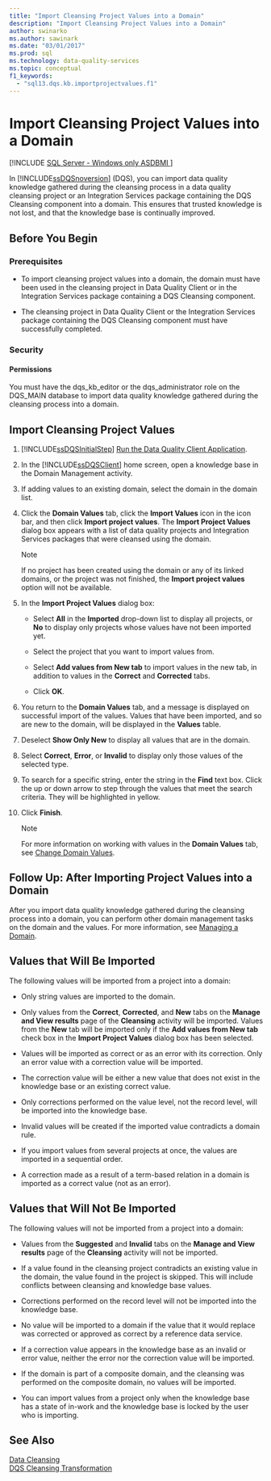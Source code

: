 ```yaml
---
title: "Import Cleansing Project Values into a Domain"
description: "Import Cleansing Project Values into a Domain"
author: swinarko
ms.author: sawinark
ms.date: "03/01/2017"
ms.prod: sql
ms.technology: data-quality-services
ms.topic: conceptual
f1_keywords:
  - "sql13.dqs.kb.importprojectvalues.f1"
---
```

# Import Cleansing Project Values into a Domain

[!INCLUDE [SQL Server - Windows only ASDBMI  ](../includes/applies-to-version/sqlserver.md)]

  In [!INCLUDE[ssDQSnoversion](../includes/ssdqsnoversion-md.md)] (DQS), you can import data quality knowledge gathered during the cleansing process in a data quality cleansing project or an Integration Services package containing the DQS Cleansing component into a domain. This ensures that trusted knowledge is not lost, and that the knowledge base is continually improved.  
  
##  <a name="BeforeYouBegin"></a> Before You Begin  
  
###  <a name="Prerequisites"></a> Prerequisites  
  
-   To import cleansing project values into a domain, the domain must have been used in the cleansing project in Data Quality Client or in the Integration Services package containing a DQS Cleansing component.  
  
-   The cleansing project in Data Quality Client or the Integration Services package containing the DQS Cleansing component must have successfully completed.  
  
###  <a name="Security"></a> Security  
  
####  <a name="Permissions"></a> Permissions  
 You must have the dqs_kb_editor or the dqs_administrator role on the DQS_MAIN database to import data quality knowledge gathered during the cleansing process into a domain.  
  
##  <a name="Import"></a> Import Cleansing Project Values  
  
1.  [!INCLUDE[ssDQSInitialStep](../includes/ssdqsinitialstep-md.md)] [Run the Data Quality Client Application](../data-quality-services/run-the-data-quality-client-application.md).  
  
2.  In the [!INCLUDE[ssDQSClient](../includes/ssdqsclient-md.md)] home screen, open a knowledge base in the Domain Management activity.  
  
3.  If adding values to an existing domain, select the domain in the domain list.  
  
4.  Click the **Domain Values** tab, click the **Import Values** icon in the icon bar, and then click **Import project values**. The **Import Project Values** dialog box appears with a list of data quality projects and Integration Services packages that were cleansed using the domain.  
  
    > [!NOTE]  
    >  If no project has been created using the domain or any of its linked domains, or the project was not finished, the **Import project values** option will not be available.  
  
5.  In the **Import Project Values** dialog box:  
  
    -   Select **All** in the **Imported** drop-down list to display all projects, or **No** to display only projects whose values have not been imported yet.  
  
    -   Select the project that you want to import values from.  
  
    -   Select **Add values from New tab** to import values in the new tab, in addition to values in the **Correct** and **Corrected** tabs.  
  
    -   Click **OK**.  
  
6.  You return to the **Domain Values** tab, and a message is displayed on successful import of the values. Values that have been imported, and so are new to the domain, will be displayed in the **Values** table.  
  
7.  Deselect **Show Only New** to display all values that are in the domain.  
  
8.  Select **Correct**, **Error**, or **Invalid** to display only those values of the selected type.  
  
9. To search for a specific string, enter the string in the **Find** text box. Click the up or down arrow to step through the values that meet the search criteria. They will be highlighted in yellow.  
  
10. Click **Finish**.  
  
    > [!NOTE]  
    >  For more information on working with values in the **Domain Values** tab, see [Change Domain Values](../data-quality-services/change-domain-values.md).  
  
##  <a name="FollowUp"></a> Follow Up: After Importing Project Values into a Domain  
 After you import data quality knowledge gathered during the cleansing process into a domain, you can perform other domain management tasks on the domain and the values. For more information, see [Managing a Domain](../data-quality-services/managing-a-domain.md).  
  
##  <a name="Values"></a> Values that Will Be Imported  
 The following values will be imported from a project into a domain:  
  
-   Only string values are imported to the domain.  
  
-   Only values from the **Correct**, **Corrected**, and **New** tabs on the **Manage and View results** page of the **Cleansing** activity will be imported. Values from the **New** tab will be imported only if the **Add values from New tab** check box in the **Import Project Values** dialog box has been selected.  
  
-   Values will be imported as correct or as an error with its correction. Only an error value with a correction value will be imported.  
  
-   The correction value will be either a new value that does not exist in the knowledge base or an existing correct value.  
  
-   Only corrections performed on the value level, not the record level, will be imported into the knowledge base.  
  
-   Invalid values will be created if the imported value contradicts a domain rule.  
  
-   If you import values from several projects at once, the values are imported in a sequential order.  
  
-   A correction made as a result of a term-based relation in a domain is imported as a correct value (not as an error).  
  
##  <a name="ValuesNot"></a> Values that Will Not Be Imported  
 The following values will not be imported from a project into a domain:  
  
-   Values from the **Suggested** and **Invalid** tabs on the **Manage and View results** page of the **Cleansing** activity will not be imported.  
  
-   If a value found in the cleansing project contradicts an existing value in the domain, the value found in the project is skipped. This will include conflicts between cleansing and knowledge base values.  
  
-   Corrections performed on the record level will not be imported into the knowledge base.  
  
-   No value will be imported to a domain if the value that it would replace was corrected or approved as correct by a reference data service.  
  
-   If a correction value appears in the knowledge base as an invalid or error value, neither the error nor the correction value will be imported.  
  
-   If the domain is part of a composite domain, and the cleansing was performed on the composite domain, no values will be imported.  
  
-   You can import values from a project only when the knowledge base has a state of in-work and the knowledge base is locked by the user who is importing.  
  
## See Also  
 [Data Cleansing](../data-quality-services/data-cleansing.md)   
 [DQS Cleansing Transformation](../integration-services/data-flow/transformations/dqs-cleansing-transformation.md)  
  
  
